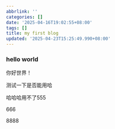```yaml
---
abbrlink: ''
categories: []
date: '2025-04-16T19:02:55+08:00'
tags: []
title: my first blog
updated: '2025-04-23T15:25:49.990+08:00'
---
```

### hello world

你好世界！

测试一下是否能用哈

哈哈哈用不了555

666

8888
